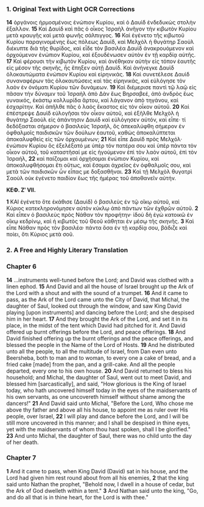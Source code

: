 ### 1. Original Text with Light OCR Corrections

**14** ὀργάνοις ἠρμοσμένοις ἐνώπιον Κυρίου, καὶ ὁ Δαυὶδ ἐνδεδυκὼς στολὴν ἔξαλλον. **15** Καὶ Δαυὶδ καὶ πᾶς ὁ οἶκος Ἰσραὴλ ἀνῆγον τὴν κιβωτὸν Κυρίου μετὰ κραυγῆς καὶ μετὰ φωνῆς σάλπιγγος. **16** Καὶ ἐγένετο τῆς κιβωτοῦ Κυρίου παραγινομένης ἕως πόλεως Δαυίδ, καὶ Μελχὸλ ἡ θυγάτηρ Σαοὺλ διέκυπτε διὰ τῆς θυρίδος, καὶ εἶδε τὸν βασιλέα Δαυὶδ ἀνακρουόμενον καὶ ὀρχούμενον ἐνώπιον Κυρίου, καὶ ἐξουδένωσεν αὐτὸν ἐν τῇ καρδίᾳ αὐτῆς. **17** Καὶ φέρουσι τὴν κιβωτὸν Κυρίου, καὶ ἀνέθηκαν αὐτὴν εἰς τόπον ἑαυτῆς εἰς μέσον τῆς σκηνῆς, ἧς ἔπηξεν αὐτῇ Δαυίδ. Καὶ ἀνήνεγκε Δαυὶδ ὁλοκαυτώματα ἐνώπιον Κυρίου καὶ εἰρηνικάς. **18** Καὶ συνετέλεσε Δαυὶδ συναναφέρων τὰς ὁλοκαυτώσεις καὶ τὰς εἰρηνικάς, καὶ εὐλόγησε τὸν λαὸν ἐν ὀνόματι Κυρίου τῶν δυνάμεων. **19** Καὶ διέμερισε παντὶ τῷ λαῷ εἰς πᾶσαν τὴν δύναμιν τοῦ Ἰσραὴλ ἀπὸ Δὰν ἕως Βηρσαβεέ, ἀπὸ ἀνδρὸς ἕως γυναικός, ἑκάστῳ κολλυρίδα ἄρτου, καὶ λάγανον ἀπὸ τηγάνου, καὶ ἐσχαρίτην. Καὶ ἀπῆλθε πᾶς ὁ λαὸς ἕκαστος εἰς τὸν οἶκον αὐτοῦ. **20** Καὶ ἐπέστρεψε Δαυὶδ εὐλογῆσαι τὸν οἶκον αὐτοῦ, καὶ ἐξῆλθε Μελχὸλ ἡ θυγάτηρ Σαοὺλ εἰς ἀπάντησιν Δαυὶδ καὶ εὐλόγησεν αὐτόν, καὶ εἶπε· τί δεδόξασται σήμερον ὁ βασιλεὺς Ἰσραήλ, ὃς ἀπεκαλύφθη σήμερον ἐν ὀφθαλμοῖς παιδισκῶν τῶν δούλων ἑαυτοῦ, καθὼς ἀποκαλύπτεται ἀποκαλυφθεὶς εἰς τῶν ὀρχουμένων; **21** Καὶ εἶπε Δαυὶδ πρὸς Μελχόλ· ἐνώπιον Κυρίου ὃς ἐξελέξατό με ὑπὲρ τὸν πατέρα σου καὶ ὑπὲρ πάντα τὸν οἶκον αὐτοῦ, τοῦ καταστῆσαί με εἰς ἡγούμενον ἐπὶ τὸν λαὸν αὐτοῦ, ἐπὶ τὸν Ἰσραήλ, **22** καὶ παίζομαι καὶ ὀρχήσομαι ἐνώπιον Κυρίου, καὶ ἀποκαλυφθήσομαι ἔτι οὕτως, καὶ ἔσομαι ἀχρεῖος ἐν ὀφθαλμοῖς σου, καὶ μετὰ τῶν παιδισκῶν ὧν εἶπας με δοξασθῆναι. **23** Καὶ τῇ Μελχὸλ θυγατρὶ Σαοὺλ οὐκ ἐγένετο παιδίον ἕως τῆς ἡμέρας τοῦ ἀποθανεῖν αὐτήν.

**ΚΕΦ. Ζʹ VII.**

**1** ΚΑΙ ἐγένετο ὅτε ἐκάθισε (Δαυὶδ) ὁ βασιλεὺς ἐν τῷ οἴκῳ αὐτοῦ, καὶ Κύριος κατεκληρονόμησεν αὐτὸν κύκλῳ ἀπὸ πάντων τῶν ἐχθρῶν αὐτοῦ. **2** Καὶ εἶπεν ὁ βασιλεὺς πρὸς Νάθαν τὸν προφήτην· ἰδοὺ δὴ ἐγὼ κατοικῶ ἐν οἴκῳ κεδρίνῳ, καὶ ἡ κιβωτὸς τοῦ Θεοῦ κάθηται ἐν μέσῳ τῆς σκηνῆς. **3** Καὶ εἶπε Νάθαν πρὸς τὸν βασιλέα· πάντα ὅσα ἐν τῇ καρδίᾳ σου, βάδιζε καὶ ποίει, ὅτι Κύριος μετὰ σοῦ.

### 2. A Free and Highly Literary Translation

### Chapter 6

**14** ...instruments well-tuned before the Lord; and David was clothed with a linen ephod.
**15** And David and all the house of Israel brought up the Ark of the Lord with a shout and with the sound of a trumpet.
**16** And it came to pass, as the Ark of the Lord came unto the City of David, that Michal, the daughter of Saul, looked out through the window, and saw King David playing [upon instruments] and dancing before the Lord; and she despised him in her heart.
**17** And they brought the Ark of the Lord, and set it in its place, in the midst of the tent which David had pitched for it. And David offered up burnt offerings before the Lord, and peace offerings.
**18** And David finished offering up the burnt offerings and the peace offerings, and blessed the people in the Name of the Lord of Hosts.
**19** And he distributed unto all the people, to all the multitude of Israel, from Dan even unto Beersheba, both to man and to woman, to every one a cake of bread, and a fried cake [made] from the pan, and a grill-cake. And all the people departed, every one to his own house.
**20** And David returned to bless his household; and Michal, the daughter of Saul, went out to meet David, and blessed him [sarcastically], and said, "How glorious is the King of Israel today, who hath uncovered himself today in the eyes of the maidservants of his own servants, as one uncovereth himself without shame among the dancers!"
**21** And David said unto Michal, "Before the Lord, Who chose me above thy father and above all his house, to appoint me as ruler over His people, over Israel,
**22** I will play and dance before the Lord, and I will be still more uncovered in this manner; and I shall be despised in thine eyes, yet with the maidservants of whom thou hast spoken, shall I be glorified."
**23** And unto Michal, the daughter of Saul, there was no child unto the day of her death.

### Chapter 7

**1** And it came to pass, when King David (David) sat in his house, and the Lord had given him rest round about from all his enemies,
**2** that the king said unto Nathan the prophet, "Behold now, I dwell in a house of cedar, but the Ark of God dwelleth within a tent."
**3** And Nathan said unto the king, "Go, and do all that is in thine heart, for the Lord is with thee."